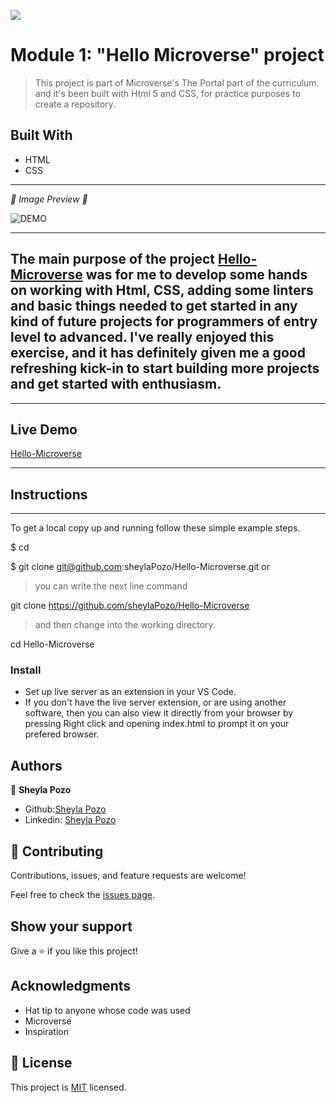 ![](https://img.shields.io/github/followers/sheylaPozo?style=social)

# Module 1: "Hello Microverse" project

> This project is part of Microverse's The Portal part of the curriculum. and it's been built with Html 5 and CSS, for practice purposes to create a repository.

## Built With

- HTML
- CSS

---

*💛 Image Preview 💛*

![DEMO](https://user-images.githubusercontent.com/54015740/120403210-5c901300-c309-11eb-8666-5db70813e6c7.jpg)

---
The main purpose of the project [Hello-Microverse](https://sheylapozo.github.io/Hello-Microverse/) was for me to develop some hands on working with Html, CSS, adding some linters and basic things needed to get started in any kind of future projects for programmers of entry level to advanced. I've really enjoyed this exercise, and it has definitely given me a good refreshing kick-in to start building more projects and get started with enthusiasm.
-------
---

## Live Demo

[Hello-Microverse](https://sheylapozo.github.io/Hello-Microverse/)

---


## Instructions

---

To get a local copy up and running follow these simple example steps.

$ cd <folder>

$ git clone git@github.com:sheylaPozo/Hello-Microverse.git  or  

>you can write the next line command

git clone https://github.com/sheylaPozo/Hello-Microverse

> and then change into the working directory.

cd Hello-Microverse

### Install

- Set up live server as an extension in your VS Code.
- If you don't have the live server extension, or are using another software, then you can also view it directly from your browser by pressing Right click and opening index.html to prompt it on your prefered browser.

## Authors

👤 **Sheyla Pozo**

- Github:[Sheyla Pozo](https://github.com/sheylaPozo)
- Linkedin: [Sheyla Pozo](https://www.linkedin.com/in/sheypozo/)

## 🤝 Contributing

Contributions, issues, and feature requests are welcome!


Feel free to check the [issues page](https://github.com/sheylaPozo/Hello-Microverse/issues).


## Show your support

Give a ⭐️ if you like this project!

## Acknowledgments

- Hat tip to anyone whose code was used
- Microverse
- Inspiration

## 📝 License

This project is [MIT](lic.url) licensed.
